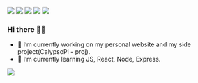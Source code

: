 [![](https://img.shields.io/badge/linkedin-%230077B5.svg?style=for-the-badge&logo=linkedin)](https://www.linkedin.com/in/cristian-di-carlo-7bbb70166/)
[![](https://img.shields.io/badge/Telegram-2CA5E0?style=for-the-badge&logo=telegram&logoColor=white)](https://t.me/Okazakee)
[![](https://img.shields.io/badge/Twitter-1DA1F2?style=for-the-badge&logo=twitter&logoColor=white)](https://twitter.com/Okazakee_DEV)
[![](https://img.shields.io/badge/Instagram-E4405F?style=for-the-badge&logo=instagram&logoColor=white)](https://www.instagram.com/okazakee.dev/)
[![](https://img.shields.io/badge/YouTube-FF0000?style=for-the-badge&logo=youtube&logoColor=white)](https://www.youtube.com/channel/UCUogIHMOIHwCt3dlL-_CtMg)

### Hi there 👋🏼

- 🔭 I’m currently working on my personal website and my side project(CalypsoPi - proj).
- 🌱 I’m currently learning JS, React, Node, Express.

<img src="https://github-readme-stats.vercel.app/api/top-langs?username=okazakee&layout=compact&theme=aura_dark"/>
